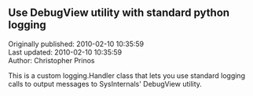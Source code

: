 ## Use DebugView utility with standard python logging  
Originally published: 2010-02-10 10:35:59  
Last updated: 2010-02-10 10:35:59  
Author: Christopher Prinos  
  
This is a custom logging.Handler class that lets you use standard logging calls to output messages to SysInternals' DebugView utility.